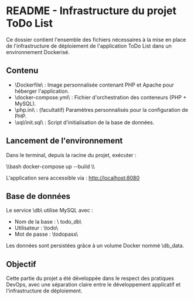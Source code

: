 ﻿# README - Infrastructure du projet ToDo List

Ce dossier contient l'ensemble des fichiers nécessaires à la mise en place de l'infrastructure de déploiement de l'application ToDo List dans un environnement Dockerisé.

## Contenu

- \Dockerfile\ : Image personnalisée contenant PHP et Apache pour héberger l'application.
- \docker-compose.yml\ : Fichier d'orchestration des conteneurs (PHP + MySQL).
- \php.ini\ : (facultatif) Paramètres personnalisés pour la configuration de PHP.
- \sql/init.sql\ : Script d'initialisation de la base de données.

## Lancement de l'environnement

Dans le terminal, depuis la racine du projet, exécuter :

\\\bash
docker-compose up --build
\\\

L'application sera accessible via : [http://localhost:8080](http://localhost:8080)

## Base de données

Le service \db\ utilise MySQL avec :

- Nom de la base : \	todo_db\
- Utilisateur : \todo\
- Mot de passe : \todopass\

Les données sont persistées grâce à un volume Docker nommé \db_data\.

## Objectif

Cette partie du projet a été développée dans le respect des pratiques DevOps, avec une séparation claire entre le développement applicatif et l'infrastructure de déploiement.
